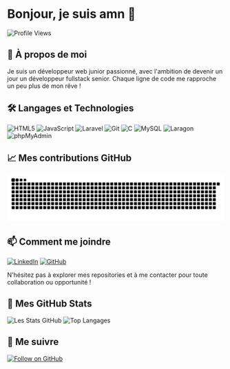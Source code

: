 # Bonjour, je suis amn 👋

![Profile Views](https://komarev.com/ghpvc/?username=amn93p&color=blue)

## 🚀 À propos de moi
Je suis un développeur web junior passionné, avec l'ambition de devenir un jour un développeur fullstack senior. Chaque ligne de code me rapproche un peu plus de mon rêve !

## 🛠️ Langages et Technologies
![HTML5](https://img.shields.io/badge/-HTML5-E34F26?style=flat-square&logo=html5&logoColor=white&style=flat)
![JavaScript](https://img.shields.io/badge/-JavaScript-F7DF1E?style=flat-square&logo=javascript&logoColor=black&style=flat)
![Laravel](https://img.shields.io/badge/-Laravel-FF2D20?style=flat-square&logo=laravel&logoColor=white&style=flat)
![Git](https://img.shields.io/badge/-Git-F05032?style=flat-square&logo=git&logoColor=white&style=flat)
![C](https://img.shields.io/badge/-C-A8B9CC?style=flat-square&logo=c&logoColor=white)
![MySQL](https://img.shields.io/badge/-MySQL-4479A1?style=flat-square&logo=mysql&logoColor=white&style=flat)
![Laragon](https://img.shields.io/badge/Laragon-0E83CD?logo=laragon&logoColor=fff&style=flat)
![phpMyAdmin](https://img.shields.io/badge/phpMyAdmin-6C78AF?logo=phpmyadmin&logoColor=fff&style=flat)

## 📈 Mes contributions GitHub
<picture>
  <source media="(prefers-color-scheme: dark)" srcset="https://raw.githubusercontent.com/amn93p/amn93p/output/github-contribution-grid-snake-dark.svg" />
  <source media="(prefers-color-scheme: light)" srcset="https://raw.githubusercontent.com/amn93p/amn93p/output/github-contribution-grid-snake-light.svg" />
  <img alt="Contributions GitHub Snake" src="https://raw.githubusercontent.com/amn93p/amn93p/output/github-contribution-grid-snake-light.svg" />
</picture>

## 📫 Comment me joindre
[![LinkedIn](https://img.shields.io/badge/-LinkedIn-blue?style=flat&logo=Linkedin&logoColor=white)](https://fr.linkedin.com/in/amine-ben-farhat-bb05a52b5)
[![GitHub](https://img.shields.io/badge/-GitHub-black?style=flat&logo=github&logoColor=white)](https://github.com/amn93p)

N'hésitez pas à explorer mes repositories et à me contacter pour toute collaboration ou opportunité !

## 🌟 Mes GitHub Stats
![Les Stats GitHub](https://github-readme-stats.vercel.app/api?username=amn93p&show_icons=true&hide_border=true&bg_color=FFFAF0&text_color=000000&icon_color=34D058&title_color=34D058)
![Top Langages](https://github-readme-stats.vercel.app/api/top-langs/?username=amn93p&layout=compact&hide_border=true&bg_color=FFFAF0&title_color=34D058&text_color=000000)

## 🔔 Me suivre
[![Follow on GitHub](https://img.shields.io/github/followers/amn93p?label=Follow&style=social)](https://github.com/amn93p)
